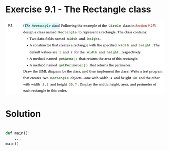 # Exercise 9.1 - The Rectangle class

<img src="https://github.com/allwak/Introduction-to-python-programming-and-data-structures/blob/main/Chapter%2009%20-%20Objects%20and%20Classes/Ex%209.1%20-%20The%20Rectangle%20class/Task.jpg" /> 

# Solution
```python

def main():
    ...
main()
```